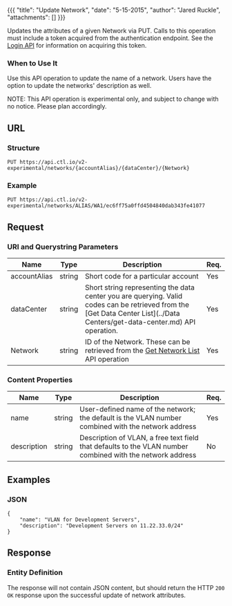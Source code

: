 {{{
  "title": "Update Network",
  "date": "5-15-2015",
  "author": "Jared Ruckle",
  "attachments": []
}}}

Updates the attributes of a given Network via PUT. Calls to this operation must include a token acquired from the authentication endpoint. See the [Login API](../Authentication/login.md) for information on acquiring this token.

### When to Use It

Use this API operation to update the name of a network. Users have the option to update the networks' description as well.

  NOTE: This API operation is experimental only, and subject to change with no notice. Please plan accordingly.

## URL

### Structure

    PUT https://api.ctl.io/v2-experimental/networks/{accountAlias}/{dataCenter}/{Network}

### Example

    PUT https://api.ctl.io/v2-experimental/networks/ALIAS/WA1/ec6ff75a0ffd4504840dab343fe41077

## Request

### URI and Querystring Parameters

| Name | Type | Description | Req. |
| --- | --- | --- | --- |
| accountAlias | string | Short code for a particular account | Yes |
| dataCenter | string | Short string representing the data center you are querying. Valid codes can be retrieved from the [Get Data Center List](../Data Centers/get-data-center.md) API operation. | Yes |
| Network | string | ID of the Network. These can be retrieved from the [Get Network List](../Networks/get-network-list.md) API operation | Yes |

### Content Properties

| Name | Type | Description | Req. |
| --- | --- | --- | --- |
| name | string | User-defined name of the network; the default is the VLAN number combined with the network address | Yes |
| description | string | Description of VLAN, a free text field that defaults to the VLAN number combined with the network address | No |

## Examples

### JSON


    {
        "name": "VLAN for Development Servers",
        "description": "Development Servers on 11.22.33.0/24"
    }  

## Response

### Entity Definition

The response will not contain JSON content, but should return the HTTP `200 OK` response upon the successful update of network attributes.
